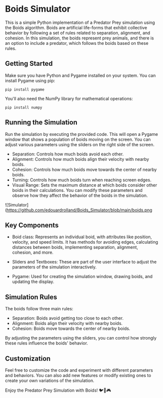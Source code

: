 # Boids Simulator

This is a simple Python implementation of a Predator Prey simulation using the Boids algorithm. Boids are artificial life-forms that exhibit collective behavior by following a set of rules related to separation, alignment, and cohesion. In this simulation, the boids represent prey animals, and there is an option to include a predator, which follows the boids based on these rules.

## Getting Started

Make sure you have Python and Pygame installed on your system. You can install Pygame using pip:

```console
pip install pygame
```

You'll also need the NumPy library for mathematical operations:

```console
pip install numpy
```

## Running the Simulation

Run the simulation by executing the provided code. This will open a Pygame window that shows a population of boids moving on the screen. You can adjust various parameters using the sliders on the right side of the screen.

- Separation: Controls how much boids avoid each other.
- Alignment: Controls how much boids align their velocity with nearby boids.
- Cohesion: Controls how much boids move towards the center of nearby boids.
- Turning: Controls how much boids turn when reaching screen edges.
- Visual Range: Sets the maximum distance at which boids consider other boids in their calculations.
You can modify these parameters and observe how they affect the behavior of the boids in the simulation.

![Simulator](https://github.com/edouardrolland/Boids_Simulator/blob/main/boids.png

## Key Components

- Boid class: Represents an individual boid, with attributes like position, velocity, and speed limits. It has methods for avoiding edges, calculating distances between boids, implementing separation, alignment, cohesion, and more.

- Sliders and Textboxes: These are part of the user interface to adjust the parameters of the simulation interactively.

- Pygame: Used for creating the simulation window, drawing boids, and updating the display.

## Simulation Rules
The boids follow three main rules:

- Separation: Boids avoid getting too close to each other.
- Alignment: Boids align their velocity with nearby boids.
- Cohesion: Boids move towards the center of nearby boids.

By adjusting the parameters using the sliders, you can control how strongly these rules influence the boids' behavior.

## Customization

Feel free to customize the code and experiment with different parameters and behaviors. You can also add new features or modify existing ones to create your own variations of the simulation.

Enjoy the Predator Prey Simulation with Boids! 🐦🔴🎮